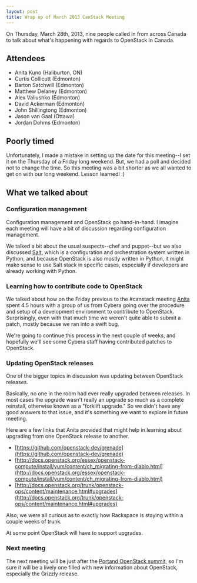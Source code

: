 ```yaml
---
layout: post
title: Wrap up of March 2013 CanStack Meeting
---
```


On Thursday, March 28th, 2013, nine people called in from across Canada to talk about what's happening with regards to OpenStack in Canada.

## Attendees

* Anita Kuno (Haliburton, ON)
* Curtis Collicutt (Edmonton)
* Barton Satchwill (Edmonton)
* Matthew Delaney (Edmonton)
* Alex Valiushko (Edmonton)
* David Ackerman (Edmonton)
* John Shillingtong (Edmonton)
* Jason van Gaal (Ottawa)
* Jordan Dohms (Edmonton)

## Poorly timed

Unfortunately, I made a mistake in setting up the date for this meeting--I set it on the Thursday of a Friday long weekend. But, we had a poll and decided not to change the time. So this meeting was a bit shorter as we all wanted to get on with our long weekend. Lesson learned! :)

## What we talked about

### Configuration management

Configuration management and OpenStack go hand-in-hand. I imagine each meeting will have a bit of discussion regarding configuration management.

We talked a bit about the usual suspects--chef and puppet--but we also discussed [Salt](http://saltstack.com/), which is a configuration and orchestration system written in Python, and because OpenStack is also mostly written in Python, it might make sense to use Salt stack in specific cases, especially if developers are already working with Python.

### Learning how to contribute code to OpenStack

We talked about how on the Friday previous to the #canstack meeting [Anita](https://twitter.com/anteaya) spent 4.5 hours with a group of us from Cybera going over the procedure and setup of a development environment to contribute to OpenStack. Surprisingly, even with that much time we weren't quite able to submit a patch, mostly because we ran into a swift bug.

We're going to continue this process in the next couple of weeks, and hopefully we'll see some Cybera staff having contributed patches to OpenStack.

### Updating OpenStack releases

One of the bigger topics in discussion was updating between OpenStack releases. 

Basically, no one in the room had ever really upgraded between releases. In most cases the upgrade wasn't really an upgrade so much as a complete reinstall, otherwise known as a "forklift upgrade." So we didn't have any good answers to that issue, and it's something we want to explore in future meeting.

Here are a few links that Anita provided that might help in learning about upgrading from one OpenStack release to another.

* [https://github.com/openstack-dev/grenade](https://github.com/openstack-dev/grenade)
* [http://docs.openstack.org/essex/openstack-compute/install/yum/content/ch_migrating-from-diablo.html](http://docs.openstack.org/essex/openstack-compute/install/yum/content/ch_migrating-from-diablo.html)
*  [http://docs.openstack.org/trunk/openstack-ops/content/maintenance.html#upgrades](http://docs.openstack.org/trunk/openstack-ops/content/maintenance.html#upgrades)

Also, we were all curious as to exactly how Rackspace is staying within a couple weeks of trunk.

At some point OpenStack will have to support upgrades.

### Next meeting

The next meeting will be just after the [Portand OpenStack summit](http://www.openstack.org/summit/portland-2013/), so I'm sure it will be a lively one filled with new information about OpenStack, especially the Grizzly release. 
